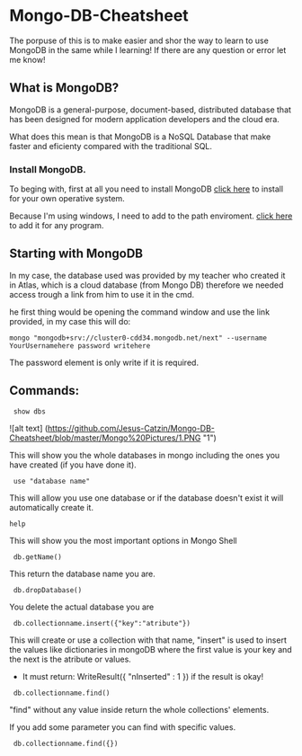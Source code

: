 # Mongo-DB-Cheatsheet

The porpuse of this is to make easier and shor the way to learn to use MongoDB in the same while I learning!
If there are any question or error let me know! 

## What is MongoDB?

MongoDB is a general-purpose, document-based, distributed database that has been designed for modern application developers and the cloud era.

What does this mean is that MongoDB is a NoSQL Database that make faster and eficienty compared with the traditional SQL.

### Install MongoDB.

To beging with, first at all you need to install MongoDB [click here](https://www.mongodb.com/download-center/community) to install for your own operative system.

Because I'm using windows, I need to add to the path enviroment. [click here](https://www.architectryan.com/2018/03/17/add-to-the-path-on-windows-10/) to add it for any program.

## Starting with MongoDB

In my case, the database used was provided by my teacher who created it in Atlas, which is a cloud database (from Mongo DB) therefore we needed access trough a link from him to use it in the cmd.

he first thing would be opening the command window and use the link provided, in my case this will do:
```mongodb
mongo "mongodb+srv://cluster0-cdd34.mongodb.net/next" --username YourUsernamehere password writehere
```
The password element is only write if it is required.

## Commands:
```mongodb
 show dbs
```
![alt text] (https://github.com/Jesus-Catzin/Mongo-DB-Cheatsheet/blob/master/Mongo%20Pictures/1.PNG "1")

This will show you the whole databases in mongo including the ones you have created (if you have done it).

```mongodb
 use "database name"
```
This will allow you use one database or if the database doesn't exist it will automatically create it.
```mongodb
help 
```
This will show you the most important options in Mongo Shell
```mongodb
 db.getName()
```
This return the database name you are.
```mongodb
 db.dropDatabase()
```
You delete the actual database you are
```mongodb
 db.collectionname.insert({"key":"atribute"})
```
This will create or use a collection with that name, "insert" is used to insert the values like dictionaries in mongoDB where the first value is your key and the next is the atribute or values.
* It must return: WriteResult({ "nInserted" : 1 }) if the result is okay!

```mongodb
 db.collectionname.find()
```
"find" without any value inside return the whole collections' elements.

If you add some parameter you can find with specific values.

```mongodb
 db.collectionname.find({})
```

```mongodb
 
```
```mongodb
 
```
```mongodb
 
```
```mongodb
 
```
```mongodb
 
```
```mongodb
 
```
```mongodb
 
```
```mongodb
 
```
```mongodb
 
```
```mongodb
 
```
```mongodb
 
```
```mongodb
 
```
```mongodb
 
```
```mongodb
 
```
```mongodb
 
```
```mongodb
 
```
```mongodb
 
```
```mongodb
 
```
```mongodb
 
```
```mongodb
 
```
```mongodb
 
```
```mongodb
 
```
```mongodb
 
```
```mongodb
 
```
```mongodb
 
```
